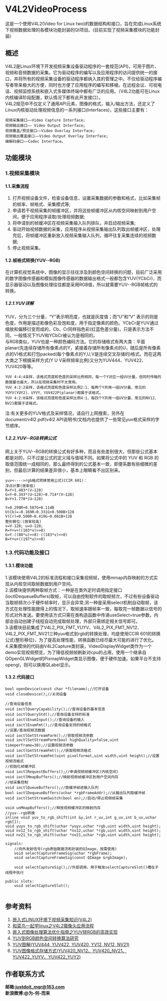 # V4L2VideoProcess
这是一个使用V4L2(Video for Linux two)的数据结构和接口，旨在完成Linux系统下视频数据处理的各模块功能封装的Qt项目。(目前实现了视频采集模块的功能封装)

## 概述
V4L2是Linux环境下开发视频采集设备驱动程序的一套规范(API)，可用于图片、视频和音频数据的采集。它为驱动程序的编写以及应用程序的访问提供统一的接口，并将所有的视频采集设备的驱动程序都纳入其的管理之中。不仅给驱动程序编写者带来极大的方便，同时也方便了应用程序的编写和移植。在远程会议、可视电话、视频监控系统和嵌入式多媒体终端中都有广泛的应用。（V4L2功能可在Linux内核编译阶段配置，默认情况下都有此开发接口）。  
V4L2规范中不仅定义了通用API元素，图像的格式，输入/输出方法，还定义了Linux内核驱动处理视频信息的一系列接口(Interfaces)，这些接口主要有：  
```
视频采集接口——Video Capture Interface;
视频输出接口—— Video Output Interface;
视频覆盖/预览接口——Video Overlay Interface;
视频输出覆盖接口——Video Output Overlay Interface;
编解码接口——Codec Interface。
```
## 功能模块
### 1.视频采集模块
#### 1.1.采集流程
1. 打开视频设备文件，检查设备信息，设置采集数据的参数和格式，比如采集帧的帧率、帧格式、采集模式等;
2. 申请若干视频采集的帧缓冲区，并将这些帧缓冲区从内核空间映射到用户空间，便于应用程序读取/处理视频数据;
3. 将申请到的帧缓冲区在视频采集输入队列排队，并启动视频采集;
4. 驱动开始视频数据的采集，应用程序从视频采集输出队列取出帧缓冲区，处理完后，将帧缓冲区重新放入视频采集输入队列，循环往复采集连续的视频数据;
5. 停止视频采集。

#### 1.2.帧格式转换(YUV--RGB)
在计算机视觉系统中，图像的显示往往涉及到颜色空间转换的问题，目前广泛采用的数字图像传感器和模拟图像传感器的数据输出格式一般都包含YUV(YCbCr)，而显示器驱动以及图像处理往往都是采用RGB值，所以就需要YUV--RGB帧格式的转换。  
##### 1.2.1.YUV详解
YUV，分为三个分量，“Y”表示明亮度，也就是灰度值；而“U”和“V” 表示的则是色度，作用是描述影像色彩及饱和度，用于指定像素的颜色。YCbCr是YUV通过缩放和偏移衍变而成的，Cb、Cr同样指色彩(红蓝色差分量)，只是表示方法不同，一般情况下YUV和YCbCr被认为是相同的。  
与RGB类似，YUV也是一种颜色编码方法。它的存储格式有两大类：平面planar(先连续存储所有像素点的Y，紧接着存储所有像素点的U，随后是所有像素点的V)格式和打包packed(每个像素点的Y,U,V是连续交叉存储的)格式。而在这两大类之下根据采样方式(Y U V采样频率比例)又分为YUV444、YUV422、YUV420等等。  
```
YUV 4:4:4采样，该格式亮度和色度的采样比例相同，每一个Y对应一组UV分量，但同时传输的数据量也最大，所以在视频采集时不太常用。
YUV 4:2:2采样，该格式亮度和色度采样比例2:1，每两个Y共用一组UV分量，常见的YUYV(YUY2)、UYVY，YUV422P(planar)都属于该格式。
YUV 4:2:0采样，该格式亮度和色度采样比例4:1，每四个Y共用一组UV分量，常见的NV12、NV21都属于该格式。
```
注:有关更多的YUV格式及采样情况，请自行上网搜索，另外在document/v4l2.pdf(v4l2 API说明书)文档内也提供了一些常见yuv格式采样的字节顺序。
##### 1.2.2.YUV--RGB转换公式
网上关于YUV--RGB的转换公式有好多种，而且有些差别很大，但那些公式基本都是对的，只不过是公式的定义域与值域不同。如果将公式中的 YUV 和 RGB 的取值范围统一成相同的，那么最终得到的公式基本一致，即便系数有些细微的差别，但最后计算的结果差异很小，基本上眼睛看不出区别来。
```
yuv<---->rgb格式转换常用公式(CCIR 601)：
浮点计算(效率低) 
R=Y+1.403*(V−128)
G=Y–0.343*(U–128)–0.714*(V–128)
B=Y+1.770*(U–128)

Y=0.299R+0.587G+0.114B
U(Cb)=−0.169R−0.331G+0.500B+128
V(Cr)=0.500R−0.419G−0.081B+128
整形移位:(效率较高)
v=V-128; u=U-128;
R=Y+v+((103*v)>>8)
G=Y-((88*u)>>8)-((183*v)>>8)
B=Y+u+((197*u)>>8)
```
### 1.3.代码功能及接口  
#### 1.3.1.模块功能
1.该模块使用V4L2的标准流程和接口采集视频帧，使用mmap内存映射的方式实现从内核空间取帧数据到用户空间。  
2.该模块提供两种取帧方式：一种是在类外定时调用指定接口(ioctlDequeueBuffers)取帧，可以自由控制软件的取帧频次，不过有些设备驱动当取帧频次小于硬件帧率时，显示会异常;另一种是采用select机制自动取帧，该方式在处理性能跟得上的情况下，取帧速率跟帧率一致，每取完一帧数据以信号的形式对外发送。要使用该方式只需在类构造函数中传递useSelect=true参数，内部会自动创建子线程自动完成取帧处理，外部只需绑定相关信号即可。  
3.该模块目前集成了V4L2_PIX_FMT_YUYV、V4L2_PIX_FMT_NV12、V4L2_PIX_FMT_NV21三种yuv格式到rgb的转换处理，均是使用CCIR 601的转换公式(整形移位)，为了提高处理性能，转换函数已经尽最大可能的进行了优化。  
4.采集模块的代码由V4L2Capture类封装，VideoDisplayWidget类作为一个demo实现视频预览，为了降低视频帧刷新对cpu的占用，使用一个继承自QOpenGLWidget的PixmapWidget类显示图像，便于硬件加速。如果平台不支持opengl，则可以换用QLabel显示。
#### 1.3.2.代码接口  
```
bool openDevice(const char *filename);//打开设备
void closeDevice();//关闭设备

//查询设备信息
void ioctlQueryCapability();//查询设备的基本信息
void ioctlQueryStd();//查询设备支持的标准
void ioctlEnumInput();//查询设备的输入
void ioctlEnumFmt();//查询设备支持的帧格式
//设置/查询视频流数据
void ioctlGetStreamParm();//获取视频流参数
void ioctlSetStreamParm(bool highQuality=false,uint timeperframe=30);//设置视频流参数
void ioctlGetStreamFmt();//获取视频流格式
void ioctlSetStreamFmt(uint pixelformat,uint width,uint height);//设置视频流格式
//初始化帧缓冲区
void ioctlRequestBuffers();//申请视频帧缓冲区(内核空间)
void ioctlMmapBuffers();//映射视频帧缓冲区到用户空间内存
//帧采集控制
void ioctlQueueBuffers();//放缓冲帧进输入队列
bool ioctlDequeueBuffers(uchar *rgbFrameAddr);//从输出队列取缓冲帧
void ioctlSetStreamSwitch(bool on);//启动/停止视频帧采集

void unMmapBuffers();//释放视频缓冲区的映射内存
//yuv--rgb转换
inline void yuv_to_rgb_shift(int &y,int r_uv,int g_uv,int b_uv,uchar rgb[]);
void yuyv_to_rgb_shift(uchar *yuyv,uchar *rgb,uint width,uint height);
void nv12_to_rgb_shift(uchar *nv12,uchar *rgb,uint width,uint height);
void nv21_to_rgb_shift(uchar *nv21,uchar *rgb,uint width,uint height);

signals:
    //向外发射信号(rgb原始数据流和封装的QImage，按需使用)
    void selectCaptureFrameSig(uchar *rgbFrame);
    void selectCaptureFrameSig(const QImage &rgbImage);

    void selectCaptureSig();//外部调用，用于触发selectCaptureSlot()槽在子线程中执行

public slots:
    void selectCaptureSlot();
    
```

## 参考资料
1. [嵌入式LINUX环境下视频采集知识(V4L2)](http://blog.chinaunix.net/uid-11765716-id-2855735.html)  
2. [和菜鸟一起学linux之V4L2摄像头应用流程](https://blog.csdn.net/eastmoon502136/article/details/8190262)  
3. [嵌入式图像处理算法优化指南之YUV转RGB的高效实现](http://blog.sina.com.cn/s/blog_1368ebb6d0102vujd.html)  
4. [YUV到RGB颜色空间转换算法研究](https://wenku.baidu.com/view/f57562ec04a1b0717fd5ddae.html)  
5. [YUV图解(YUV444, YUV422, YUV420, YV12, NV12, NV21)](https://blog.csdn.net/xjhhjx/article/details/80291465)  
6. [YUV图像格式存储方式(YUV420_NV12、YUV420_NV21、YUV422_YUYV、YUV422_YUY2)](https://blog.csdn.net/u012633319/article/details/95669597)

## 作者联系方式
**邮箱:justdoit_mqr@163.com**  
**新浪微博:@为-何-而来**  
